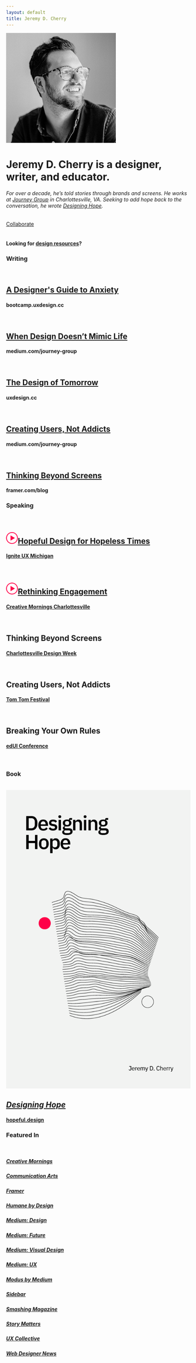 ```yaml
---
layout: default
title: Jeremy D. Cherry
---
```


<!-- Top -->
<div class="main-wrapper">
<div class="main-inner-top">	
<div class="row">
  <div class="column-third col-third-1">
  	<!-- Bio -->
  	<div class="bio">
  		<img src="/images/jeremy-headshot.jpg" class="avatar" alt="Photo of Jeremy D. Cherry">
		<h1><span class="name">Jeremy D. Cherry</span> is a designer, writer, and educator.</h1>
		<h6>For over a decade, he’s told stories through brands and screens. He works at <a href="https://journeygroup.com" class="title"><em>Journey Group</em></a> in Charlottesville, VA. Seeking to add hope back to the conversation, he wrote <a href="https://hopeful.design" class="title"><em>Designing Hope</em></a>.</h6>
		<a href="mailto:jeremy@jeremydcherry.com" class="btn">Collaborate</a><br/><br/>
		<h4>Looking for <a href="/resources" class="event">design resources</a>?</h4>
	</div>
  </div>
  <!-- Writing -->
  <div class="column-third col-third-2">
  	<h3>Writing</h3>
  	<br/>
  	<!-- Essay 1 -->
  	<h2><a href="https://bootcamp.uxdesign.cc/a-designers-guide-to-anxiety-6da57ffe3c12" class="title">A Designer's Guide to Anxiety</a></h2>
	<h4>bootcamp.uxdesign.cc</h4>
	<br/>
  	<!-- Essay 2 -->
  	<h2><a href="https://medium.com/journey-group/the-art-of-abstraction-85971f5c4757" class="title">When Design Doesn’t Mimic Life</a></h2>
	<h4>medium.com/journey-group</h4>
	<br/>
	<!-- Essay 3 -->
	<h2><a href="https://uxdesign.cc/the-design-of-tomorrow-how-the-future-of-design-lies-in-your-humanity-810a05995115" class="title">The Design of Tomorrow</a></h2>
	<h4>uxdesign.cc</h4>
	<br/>
	<!-- Essay 4 -->
	<h2><a href="https://medium.com/journey-group/creating-users-not-addicts-73e1774297c7" class="title">Creating Users, Not Addicts</a></h2>
	<h4>medium.com/journey-group</h4>
	<br/>
	<!-- Essay 5 -->
	<h2><a href="https://www.framer.com/blog/posts/thinking-beyond-screens/" class="title">Thinking Beyond Screens</a></h2>
	<h4>framer.com/blog</h4>
  </div>
  <!-- Events-->
  <div class="column-third col-third-3">
  	<h3>Speaking</h3>
  	<br/>
  	<!-- Event 1 -->
	<h2><img src="/images/play.svg" class="icon"><a href="https://www.youtube.com/watch?v=m6jV0ygv56Y" class="title">Hopeful Design for Hopeless Times</a></h2>
	<h4><a href="https://www.igniteuxmi.com/" class="event">Ignite UX Michigan</a></h4>
	<br/>
  	<!-- Event 2 -->
  	<h2><img src="/images/play.svg" class="icon"><a href="https://creativemornings.com/talks/jeremy-cherry/1" class="title">Rethinking Engagement</a></h2>
	<h4><a href="https://creativemornings.com/cities/cvl" class="event">Creative Mornings Charlottesville</a></h4>
	<br/>
	<!-- Event 3 -->
	<h2>Thinking Beyond Screens</h2>
	<h4><a href="https://charlottesvilledesignweek.com/" class="event">Charlottesville Design Week</a></h4>
	<br/>
	<!-- Event 4 -->
	<h2>Creating Users, Not Addicts</h2>
	<h4><a href="https://www.tomtomfoundation.org/" class="event">Tom Tom Festival</a></h4>
	<br/>
	<!-- Event 5 -->
	<h2>Breaking Your Own Rules</h2>
	<h4><a href="https://virginiahumanities.org/" class="event">edUI Conference</a></h4>
  </div>  
</div>

<!-- Bottom -->
<div class="main-wrapper">
<div class="main-inner-bottom">	
<div class="row">
  <div class="column-third col-third-1">
	&nbsp;
  </div>
  <!-- Book -->
  <div class="column-third col-third-2">
  	<h3>Book</h3>
  	<br/>
  	<a href="https://hopeful.design"><img src="/images/designinghope_cover.png" class="book-cover" alt="Designing Hope Book Cover"></a>
  	<h2><a href="https://hopeful.design" class="title"><em>Designing Hope</em></a></h2>
  	<h4><a href="https://hopeful.design" class="event">hopeful.design</a></h4>
  </div>
  <!-- Featured -->
  <div class="column-third col-third-3">
  	<h3 class="landing">Featured In</h3>
  	<br/>
  	<h5><a href="https://creativemornings.com/cities/cvl" class="publication">Creative Mornings</a></h5>
	<h5><a href="https://www.commarts.com/" class="publication">Communication Arts</a></h5>
	<h5><a href="https://www.framer.com/blog/" class="publication">Framer</a></h5>
	<h5><a href="https://humanebydesign.com/" class="publication">Humane by Design</a></h5>
	<h5><a href="https://medium.com/topic/design" class="publication">Medium: Design</a></h5>
	<h5><a href="https://medium.com/topic/future" class="publication">Medium: Future</a></h5>
	<h5><a href="https://medium.com/topic/visual-design" class="publication">Medium: Visual Design</a></h5>
	<h5><a href="https://medium.com/topic/ux" class="publication">Medium: UX</a></h5>
	<h5><a href="https://modus.medium.com/" class="publication">Modus by Medium</a></h5>
	<h5><a href="https://sidebar.io/" class="publication">Sidebar</a></h5>
	<h5><a href="https://www.smashingmagazine.com/" class="publication">Smashing Magazine</a></h5>
	<h5><a href="https://storymatters.com/" class="publication">Story Matters</a></h5>
	<h5><a href="https://uxdesign.cc/" class="publication">UX Collective</a></h5>
	<h5><a href="https://www.webdesignernews.com/" class="publication">Web Designer News</a></h5>
  </div>  
</div>
